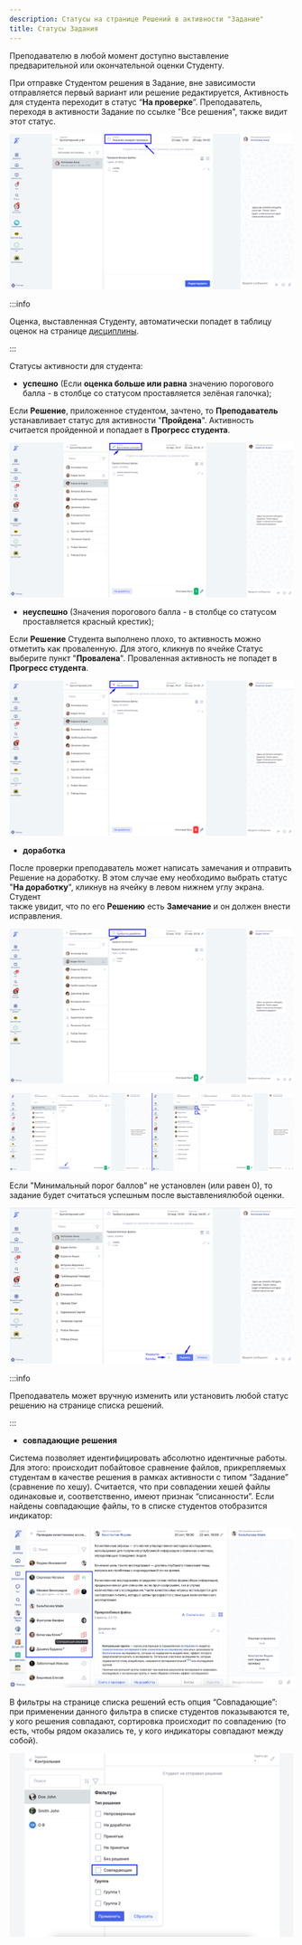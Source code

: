 ```yaml
---
description: Статусы на странице Решений в активности "Задание"
title: Статусы Задания
---
```


Преподавателю в любой момент доступно выставление предварительной или окончательной оценки Студенту.

При отправке Студентом решения в Задание, вне зависимости отправляется первый вариант или решение редактируется, Активность для студента переходит в статус “**На проверке**”. Преподаватель, переходя в активности Задание по ссылке "Все решения", также видит этот статус.

![](./Screenshot_951.png)

:::info 

Оценка, выставленная Студенту, автоматически попадет в таблицу оценок на странице [дисциплины](./../../struktura/disciplina/_index).

:::

Статусы активности для студента:

-  **успешно** (Если **оценка больше или равна** значению порогового балла - в столбце со статусом проставляется зелёная галочка);

Если **Решение**, приложенное студентом, зачтено, то **Преподаватель** устанавливает статус для активности "**Пройдена**". Активность считается пройденной и попадает в **Прогресс студента**.

![](./Screenshot_940.png)

-  **неуспешно** (Значения порогового балла - в столбце со статусом проставляется красный крестик);

Если **Решение** Студента выполнено плохо, то активность можно отметить  как проваленную. Для этого, кликнув по ячейке Статус выберите пункт "**Провалена**". Проваленная активность не попадет в **Прогресс студента**.

![](<./Screenshot_939 (1).png>)

-  **доработка**

После проверки преподаватель может написать замечания и отправить\
Решение на доработку. В этом случае ему необходимо выбрать статус \
"**На доработку**", кликнув на ячейку в левом нижнем углу экрана. Студент\
также увидит, что по его **Решению** есть **Замечание** и он должен внести исправления.

![](./Screenshot_941.png)

![](./Screenshot_954.png)

Если "Минимальный порог баллов" не установлен (или равен 0), то задание будет считаться успешным после выставлениялюбой оценки.

![](./Screenshot_956.png)

:::info 

Преподаватель может вручную изменить или установить любой статус решению на странице списка решений.

:::

-  **совпадающие решения**

Система позволяет идентифицировать абсолютно идентичные работы. Для этого: происходит побайтовое сравнение файлов, прикрепляемых студентам в качестве решения в рамках активности с типом “Задание” (сравнение по хешу). Считается, что при совпадении хешей файлы одинаковые и, соответственно, имеют признак “списанности”.  Если найдены совпадающие файлы, то в списке студентов отобразится индикатор:

![](<./image (254).png>)

В фильтры на странице списка решений есть опция “Совпадающие”: при применении данного фильтра в списке студентов показываются те, у кого решения совпадают, сортировка происходит по совпадению (то есть, чтобы рядом оказались те, у кого индикаторы совпадают между собой).

![](<./image (255).png>)